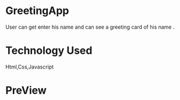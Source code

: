# GreetingApp
User can get enter his name and can see a greeting card of his name .

# Technology Used
Html,Css,Javascript

# PreView


